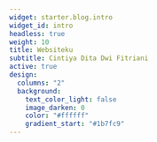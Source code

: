 ```yaml
---
widget: starter.blog.intro
widget_id: intro
headless: true
weight: 10
title: Websiteku
subtitle: Cintiya Dita Dwi Fitriani
active: true
design:
  columns: "2"
  background:
    text_color_light: false
    image_darken: 0
    color: "#ffffff"
    gradient_start: "#1b7fc9"
---
```

